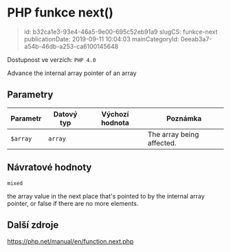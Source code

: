 PHP funkce next()
================================

> id: b32ca1e3-93e4-46a5-9e00-695c52eb91a9
> slugCS: funkce-next
> publicationDate: 2019-09-11 10:04:03
> mainCategoryId: 0eeab3a7-a54b-46db-a253-ca6100145648

Dostupnost ve verzích: `PHP 4.0`

Advance the internal array pointer of an array


Parametry
--------------

| Parametr | Datový typ | Výchozí hodnota | Poznámka |
|-----|-----|-----|-----|
| `$array` | `array` |  | The array being affected. |


Návratové hodnoty
----------------

`mixed`

the array value in the next place that's pointed to by the
internal array pointer, or false if there are no more elements.

Další zdroje
------------

https://php.net/manual/en/function.next.php

